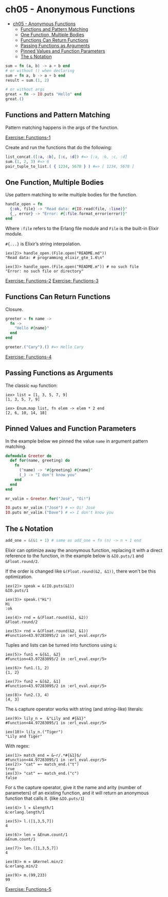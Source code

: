 # ch05 - Anonymous Functions
- [ch05 - Anonymous Functions](#ch05---anonymous-functions)
  - [Functions and Pattern Matching](#functions-and-pattern-matching)
  - [One Function, Multiple Bodies](#one-function-multiple-bodies)
  - [Functions Can Return Functions](#functions-can-return-functions)
  - [Passing Functions as Arguments](#passing-functions-as-arguments)
  - [Pinned Values and Function Parameters](#pinned-values-and-function-parameters)
  - [The `&` Notation](#the--notation)

```elixir
sum = fn (a, b) -> a + b end
# or without () when declaring
sum = fn a, b -> a + b end
result = sum.(1, 2)

# or without args
great = fn -> IO.puts "Hello" end
great.()
```

## Functions and Pattern Matching

Pattern matching happens in the args of the function.

[Exercise: Functions-1](../code/ch05/functions_1.exs)

Create and run the functions that do the following:

```elixir
list_concat.([:a, :b], [:c, :d]) #=> [:a, :b, :c, :d]
sum.(1, 2, 3) #=> 6
pair_tuple_to_list.( { 1234, 5678 } ) #=> [ 1234, 5678 ]
```

## One Function, Multiple Bodies

Use pattern matching to write multiple bodies for the function.

```elixir
handle_open = fn
  {:ok, file} -> "Read data: #{IO.read(file, :line)}"
  {_, error} -> "Error: #{:file.format_error(error)}"
end
```

Where `:file` refers to the Erlang file module and `File` is the built-in Elixir module.

`#{...}` is Elixir’s string interpolation.

```text
iex(2)> handle_open.(File.open("README.md"))
"Read data: # programming_elixir_gte_1.6\n"

iex(3)> handle_open.(File.open("README.m")) # no such file
"Error: no such file or directory"
```

[Exercise: Functions-2](../code/ch05/functions_2.exs)
[Exercise: Functions-3](../code/ch05/functions_3.exs)

## Functions Can Return Functions

Closure.

```elixir
greeter = fn name ->
  fn ->
    "Hello #{name}"
  end
end

greeter.("Cary").() #=> Hello Cary
```

[Exercise: Functions-4](../code/ch05/functions_4.exs)

## Passing Functions as Arguments

The classic `map` function:

```text
iex> list = [1, 3, 5, 7, 9]
[1, 3, 5, 7, 9]

iex> Enum.map list, fn elem -> elem * 2 end
[2, 6, 10, 14, 18]
```

## Pinned Values and Function Parameters

In the example below we pinned the value `name` in argument pattern matching.

```elixir
defmodule Greeter do
  def for(name, greeting) do
    fn
      (^name) -> "#{greeting} #{name}"
      (_) -> "I don't know you"
    end
  end
end

mr_valim = Greeter.for("José", "Oi!")

IO.puts mr_valim.("José") # => Oi! José
IO.puts mr_valim.("Dave") # => I don't know you
```

## The `&` Notation

```elixir
add_one = &(&1 + 1) # same as add_one = fn (n) -> n + 1 end

```

Elixir can optimize away the anonymous function, replacing it with a direct reference to the function, in the example below is `&IO.puts/1` and `&Float.round/2`.

If the order is changed like `&(Float.round(&2, &1))`, there won't be this optimization.

```text
iex(2)> speak = &(IO.puts(&1))
&IO.puts/1

iex(3)> speak.("Hi")
Hi
:ok

iex(4)> rnd = &(Float.round(&1, &2))
&Float.round/2

iex(5)> rnd = &(Float.round(&2, &1))
#Function<43.97283095/2 in :erl_eval.expr/5>
```

Tuples and lists can be turned into functions using `&`:

```text
iex(5)> fun1 = &{&1, &2}
#Function<43.97283095/2 in :erl_eval.expr/5>

iex(6)> fun1.(1, 2)
{1, 2}

iex(7)> fun2 = &[&2, &1]
#Function<43.97283095/2 in :erl_eval.expr/5>

iex(8)> fun2.(3, 4)
[4, 3]
```

The `&` capture operator works with string (and string-like) literals:

```text
iex(9)> lily_n =  &"Lily and #{&1}"
#Function<44.97283095/1 in :erl_eval.expr/5>

iex(10)> lily_n.("Tiger")
"Lily and Tiger"
```

With regex:

```text
iex(1)> match_end = &~r/.*#{&1}$/
#Function<44.97283095/1 in :erl_eval.expr/5>
iex(2)> "cat" =~ match_end.("t")
true
iex(3)> "cat" =~ match_end.("c")
false
```

For `&` the capture operator, give it the name and arity (number of parameters) of an existing function, and it will return an anonymous function that calls it. (like `&IO.puts/1`)

```text
iex(4)> l = &length/1
&:erlang.length/1

iex(5)> l.([1,3,5,7])
4

iex(6)> len = &Enum.count/1
&Enum.count/1

iex(7)> len.([1,3,5,7])
4

iex(8)> m = &Kernel.min/2
&:erlang.min/2

iex(9)> m.(99,233)
99
```

[Exercise: Functions-5](../code/ch05/functions_5.exs)
